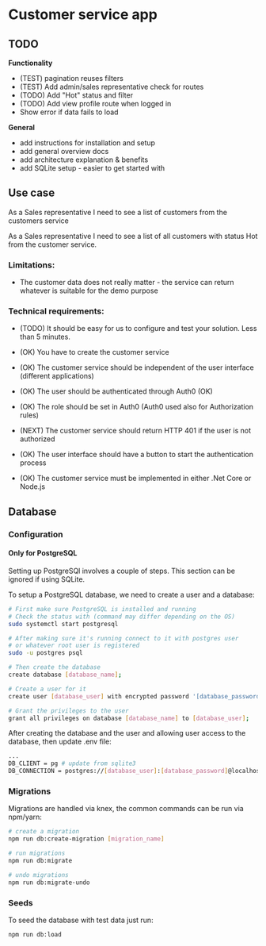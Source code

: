 # Customer service app

## TODO

**Functionality**

- (TEST) pagination reuses filters
- (TEST) Add admin/sales representative check for routes
- (TODO) Add "Hot" status and filter
- (TODO) Add view profile route when logged in
- Show error if data fails to load

**General**

- add instructions for installation and setup
- add general overview docs
- add architecture explanation & benefits
- add SQLite setup - easier to get started with

## Use case

As a Sales representative I need to see a list of customers from the customers service

As a Sales representative I need to see a list of all customers with status Hot from the customer service.

### Limitations:

- The customer data does not really matter - the service can return whatever is suitable for the demo purpose

### Technical requirements:

- (TODO) It should be easy for us to configure and test your solution. Less than 5 minutes.

- (OK) You have to create the customer service

- (OK) The customer service should be independent of the user interface (different applications)

- (OK) The user should be authenticated through Auth0 (OK)

- (OK) The role should be set in Auth0 (Auth0 used also for Authorization rules)

- (NEXT) The customer service should return HTTP 401 if the user is not authorized

- (OK) The user interface should have a button to start the authentication process

- (OK) The customer service must be implemented in either .Net Core or Node.js

## Database

### Configuration

#### Only for PostgreSQL

Setting up PostgreSQl involves a couple of steps. This section can be ignored if using SQLite.

To setup a PostgreSQL database, we need to create a user and a database:

```sh
# First make sure PostgreSQL is installed and running
# Check the status with (command may differ depending on the OS)
sudo systemctl start postgresql

# After making sure it's running connect to it with postgres user
# or whatever root user is registered
sudo -u postgres psql

# Then create the database
create database [database_name];

# Create a user for it
create user [database_user] with encrypted password '[database_password]';

# Grant the privileges to the user
grant all privileges on database [database_name] to [database_user];
```

After creating the database and the user and allowing user access to the database,
then update .env file:

```sh
...
DB_CLIENT = pg # update from sqlite3
DB_CONNECTION = postgres://[database_user]:[database_password]@localhost:5432/[database_name]
```

### Migrations

Migrations are handled via knex, the common commands can be run via npm/yarn:

```sh
# create a migration
npm run db:create-migration [migration_name]

# run migrations
npm run db:migrate

# undo migrations
npm run db:migrate-undo
```

### Seeds

To seed the database with test data just run:
```sh
npm run db:load
```
